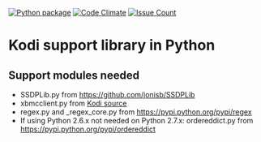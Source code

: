 [![Python package](https://github.com/jonisb/KodiLib/workflows/Python%20package/badge.svg)](https://github.com/jonisb/KodiLib/actions)
[![Code Climate](https://codeclimate.com/github/jonisb/KodiLib/badges/gpa.svg)](https://codeclimate.com/github/jonisb/KodiLib)
[![Issue Count](https://codeclimate.com/github/jonisb/KodiLib/badges/issue_count.svg)](https://codeclimate.com/github/jonisb/KodiLib)

# Kodi support library in Python

## Support modules needed

- SSDPLib.py from <https://github.com/jonisb/SSDPLib>
- xbmcclient.py from [Kodi source](https://github.com/xbmc/xbmc/blob/master/tools/EventClients/lib/python/xbmcclient.py)
- regex.py and _regex_core.py from <https://pypi.python.org/pypi/regex>
- If using Python 2.6.x not needed on Python 2.7.x:
    ordereddict.py from <https://pypi.python.org/pypi/ordereddict>
